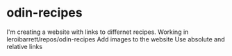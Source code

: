 # odin-recipes

I'm creating a website with links to differnet recipes.
Working in leroibarrett/repos/odin-recipes
Add images to the website
Use absolute and relative links

